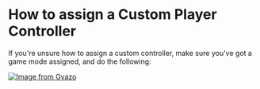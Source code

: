 # How to assign a Custom Player Controller

If you're unsure how to assign a custom controller, make sure you've got a game mode assigned, and do the following:


[![Image from Gyazo](https://i.gyazo.com/ae553c6e61e15392182b6ab4dc1f63f8.png)](https://gyazo.com/ae553c6e61e15392182b6ab4dc1f63f8)